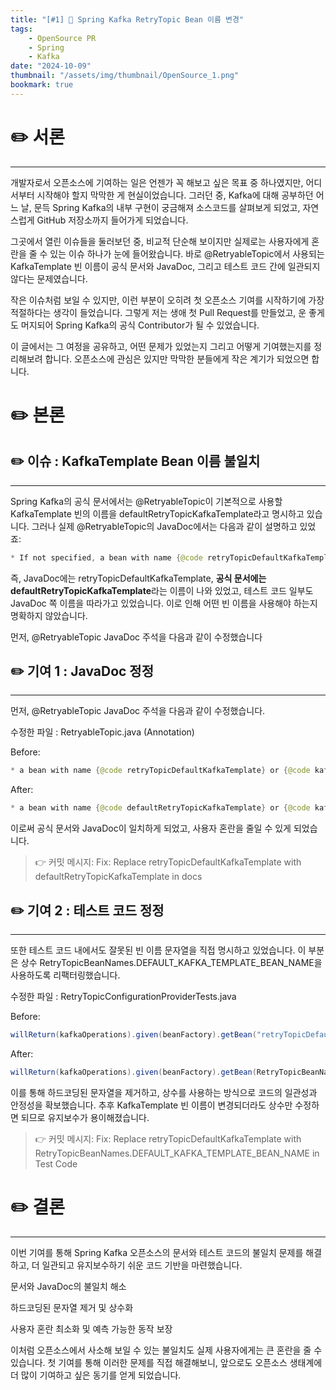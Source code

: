 ```yaml
---
title: "[#1] 📘 Spring Kafka RetryTopic Bean 이름 변경"
tags:
    - OpenSource PR
    - Spring
    - Kafka
date: "2024-10-09"
thumbnail: "/assets/img/thumbnail/OpenSource_1.png"
bookmark: true
---
```


# ✏️ 서론
---
개발자로서 오픈소스에 기여하는 일은 언젠가 꼭 해보고 싶은 목표 중 하나였지만, 어디서부터 시작해야 할지 막막한 게 현실이었습니다. 그러던 중, Kafka에 대해 공부하던 어느 날, 문득 Spring Kafka의 내부 구현이 궁금해져 소스코드를 살펴보게 되었고, 자연스럽게 GitHub 저장소까지 들어가게 되었습니다.

그곳에서 열린 이슈들을 둘러보던 중, 비교적 단순해 보이지만 실제로는 사용자에게 혼란을 줄 수 있는 이슈 하나가 눈에 들어왔습니다. 바로 @RetryableTopic에서 사용되는 KafkaTemplate 빈 이름이 공식 문서와 JavaDoc, 그리고 테스트 코드 간에 일관되지 않다는 문제였습니다.

작은 이슈처럼 보일 수 있지만, 이런 부분이 오히려 첫 오픈소스 기여를 시작하기에 가장 적절하다는 생각이 들었습니다. 그렇게 저는 생애 첫 Pull Request를 만들었고, 운 좋게도 머지되어 Spring Kafka의 공식 Contributor가 될 수 있었습니다.

이 글에서는 그 여정을 공유하고, 어떤 문제가 있었는지 그리고 어떻게 기여했는지를 정리해보려 합니다. 오픈소스에 관심은 있지만 막막한 분들에게 작은 계기가 되었으면 합니다.

# ✏️ 본론

## ✏️ 이슈 : KafkaTemplate Bean 이름 불일치
---
Spring Kafka의 공식 문서에서는 @RetryableTopic이 기본적으로 사용할 KafkaTemplate 빈의 이름을 defaultRetryTopicKafkaTemplate라고 명시하고 있습니다. 그러나 실제 @RetryableTopic의 JavaDoc에서는 다음과 같이 설명하고 있었죠:

```java
* If not specified, a bean with name {@code retryTopicDefaultKafkaTemplate} or {@code kafkaTemplate} will be looked up.
```

즉, JavaDoc에는 retryTopicDefaultKafkaTemplate, **공식 문서에는 defaultRetryTopicKafkaTemplate**라는 이름이 나와 있었고, 테스트 코드 일부도 JavaDoc 쪽 이름을 따라가고 있었습니다. 이로 인해 어떤 빈 이름을 사용해야 하는지 명확하지 않았습니다.

먼저, @RetryableTopic JavaDoc 주석을 다음과 같이 수정했습니다

## ✏️ 기여 1 : JavaDoc 정정
---
먼저, @RetryableTopic JavaDoc 주석을 다음과 같이 수정했습니다.

수정한 파일 : RetryableTopic.java (Annotation)

Before:
```java
* a bean with name {@code retryTopicDefaultKafkaTemplate} or {@code kafkaTemplate}
```

After:
```java
* a bean with name {@code defaultRetryTopicKafkaTemplate} or {@code kafkaTemplate}
```

이로써 공식 문서와 JavaDoc이 일치하게 되었고, 사용자 혼란을 줄일 수 있게 되었습니다.

> 👉 커밋 메시지: Fix: Replace retryTopicDefaultKafkaTemplate with defaultRetryTopicKafkaTemplate in docs


## ✏️ 기여 2 : 테스트 코드 정정
---
또한 테스트 코드 내에서도 잘못된 빈 이름 문자열을 직접 명시하고 있었습니다. 이 부분은 상수 RetryTopicBeanNames.DEFAULT_KAFKA_TEMPLATE_BEAN_NAME을 사용하도록 리팩터링했습니다.

수정한 파일 : RetryTopicConfigurationProviderTests.java

Before:
```java
willReturn(kafkaOperations).given(beanFactory).getBean("retryTopicDefaultKafkaTemplate", KafkaOperations.class);
```

After:
```java
willReturn(kafkaOperations).given(beanFactory).getBean(RetryTopicBeanNames.DEFAULT_KAFKA_TEMPLATE_BEAN_NAME, KafkaOperations.class);
```

이를 통해 하드코딩된 문자열을 제거하고, 상수를 사용하는 방식으로 코드의 일관성과 안정성을 확보했습니다. 추후 KafkaTemplate 빈 이름이 변경되더라도 상수만 수정하면 되므로 유지보수가 용이해졌습니다.

> 👉 커밋 메시지: Fix: Replace retryTopicDefaultKafkaTemplate with RetryTopicBeanNames.DEFAULT_KAFKA_TEMPLATE_BEAN_NAME in Test Code


# ✏️ 결론
---
이번 기여를 통해 Spring Kafka 오픈소스의 문서와 테스트 코드의 불일치 문제를 해결하고, 더 일관되고 유지보수하기 쉬운 코드 기반을 마련했습니다.

문서와 JavaDoc의 불일치 해소

하드코딩된 문자열 제거 및 상수화

사용자 혼란 최소화 및 예측 가능한 동작 보장

이처럼 오픈소스에서 사소해 보일 수 있는 불일치도 실제 사용자에게는 큰 혼란을 줄 수 있습니다. 첫 기여를 통해 이러한 문제를 직접 해결해보니, 앞으로도 오픈소스 생태계에 더 많이 기여하고 싶은 동기를 얻게 되었습니다.